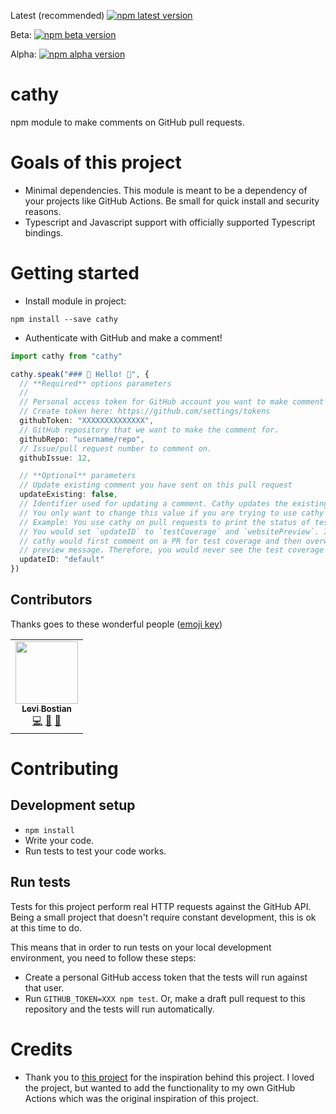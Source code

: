 [npm]: https://www.npmjs.com/package/cathy

Latest (recommended) [![npm latest version](https://img.shields.io/npm/v/cathy/latest.svg)][npm]  

Beta: [![npm beta version](https://img.shields.io/npm/v/cathy/beta.svg)][npm]  

Alpha: [![npm alpha version](https://img.shields.io/npm/v/cathy/alpha.svg)][npm]  

# cathy

npm module to make comments on GitHub pull requests.

# Goals of this project

- Minimal dependencies. This module is meant to be a dependency of your projects like GitHub Actions. Be small for quick install and security reasons.
- Typescript and Javascript support with officially supported Typescript bindings.

# Getting started

- Install module in project:

```
npm install --save cathy
```

- Authenticate with GitHub and make a comment!

```ts
import cathy from "cathy"

cathy.speak("### 👋 Hello! 👋", {
  // **Required** options parameters
  //
  // Personal access token for GitHub account you want to make comment for.
  // Create token here: https://github.com/settings/tokens
  githubToken: "XXXXXXXXXXXXXX",
  // GitHub repository that we want to make the comment for.
  githubRepo: "username/repo",
  // Issue/pull request number to comment on.
  githubIssue: 12,

  // **Optional** parameters
  // Update existing comment you have sent on this pull request
  updateExisting: false,
  // Identifier used for updating a comment. Cathy updates the existing comment with the provided ID.
  // You only want to change this value if you are trying to use cathy to send multiple unique comments.
  // Example: You use cathy on pull requests to print the status of test coverage *and* a website preview.
  // You would set `updateID` to `testCoverage` and `websitePreview`. If you keep `default` for both,
  // cathy would first comment on a PR for test coverage and then overwrite that comment with the website
  // preview message. Therefore, you would never see the test coverage menu.
  updateID: "default"
})
```

## Contributors

Thanks goes to these wonderful people ([emoji key](https://allcontributors.org/docs/en/emoji-key))

<!-- ALL-CONTRIBUTORS-LIST:START - Do not remove or modify this section -->
<!-- prettier-ignore-start -->
<!-- markdownlint-disable -->
<table>
  <tr>
    <td align="center"><a href="https://github.com/levibostian"><img src="https://avatars1.githubusercontent.com/u/2041082?v=4" width="100px;" alt=""/><br /><sub><b>Levi Bostian</b></sub></a><br /><a href="https://github.com/levibostian/cathy/commits?author=levibostian" title="Code">💻</a> <a href="https://github.com/levibostian/cathy/commits?author=levibostian" title="Documentation">📖</a> <a href="#maintenance-levibostian" title="Maintenance">🚧</a></td>
  </tr>
</table>

<!-- markdownlint-enable -->
<!-- prettier-ignore-end -->

<!-- ALL-CONTRIBUTORS-LIST:END -->

# Contributing

## Development setup

- `npm install`
- Write your code.
- Run tests to test your code works.

## Run tests

Tests for this project perform real HTTP requests against the GitHub API. Being a small project that doesn't require constant development, this is ok at this time to do.

This means that in order to run tests on your local development environment, you need to follow these steps:

- Create a personal GitHub access token that the tests will run against that user.
- Run `GITHUB_TOKEN=XXX npm test`. Or, make a draft pull request to this repository and the tests will run automatically. 

# Credits

- Thank you to [this project](https://github.com/marocchino/sticky-pull-request-comment) for the inspiration behind this project. I loved the project, but wanted to add the functionality to my own GitHub Actions which was the original inspiration of this project.
